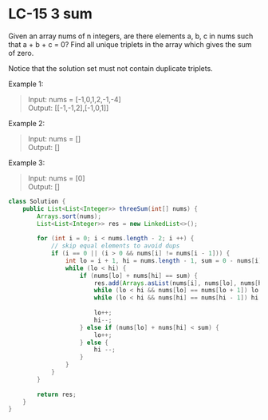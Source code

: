 # LC-15 3 sum

Given an array nums of n integers, are there elements a, b, c in nums such that a + b + c = 0? Find all unique triplets in the array which gives the sum of zero.

Notice that the solution set must not contain duplicate triplets.

 

Example 1:

>Input: nums = [-1,0,1,2,-1,-4]\
>Output: [[-1,-1,2],[-1,0,1]]

Example 2:
>Input: nums = []\
>Output: []

Example 3:
>Input: nums = [0]\
>Output: []

```java
class Solution {
    public List<List<Integer>> threeSum(int[] nums) {
        Arrays.sort(nums);
        List<List<Integer>> res = new LinkedList<>();
        
        for (int i = 0; i < nums.length - 2; i ++) {
            // skip equal elements to avoid dups
            if (i == 0 || (i > 0 && nums[i] != nums[i - 1])) {
                int lo = i + 1, hi = nums.length - 1, sum = 0 - nums[i];
                while (lo < hi) {
                    if (nums[lo] + nums[hi] == sum) {
                        res.add(Arrays.asList(nums[i], nums[lo], nums[hi]));
                        while (lo < hi && nums[lo] == nums[lo + 1]) lo ++;
                        while (lo < hi && nums[hi] == nums[hi - 1]) hi --;
                        
                        lo++;
                        hi--;
                    } else if (nums[lo] + nums[hi] < sum) {
                        lo++;
                    } else {
                        hi --;
                    }
                }
            }
        }
        
        return res;
    }
}
```